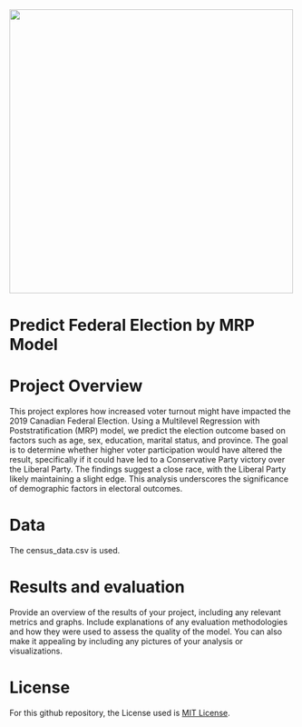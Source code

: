 <img src="https://media.licdn.com/dms/image/C4E12AQHcwl6rswFXkw/article-cover_image-shrink_600_2000/0/1600461296436?e=2147483647&v=beta&t=rheNneNwqloxmEfmSc2W-3fxS5AOokt0BbRYN0oHr4w" width="500" />

# Predict Federal Election by MRP Model

# Project Overview
This project explores how increased voter turnout might have impacted the 2019 Canadian Federal Election. Using a Multilevel Regression with Poststratification (MRP) model, we predict the election outcome based on factors such as age, sex, education, marital status, and province. The goal is to determine whether higher voter participation would have altered the result, specifically if it could have led to a Conservative Party victory over the Liberal Party. The findings suggest a close race, with the Liberal Party likely maintaining a slight edge. This analysis underscores the significance of demographic factors in electoral outcomes.

# Data
The census_data.csv is used.

# Results and evaluation
Provide an overview of the results of your project, including any relevant metrics and graphs. Include explanations of any evaluation methodologies and how they were used to assess the quality of the model. You can also make it appealing by including any pictures of your analysis or visualizations.

# License
For this github repository, the License used is [MIT License](https://opensource.org/license/mit/).
